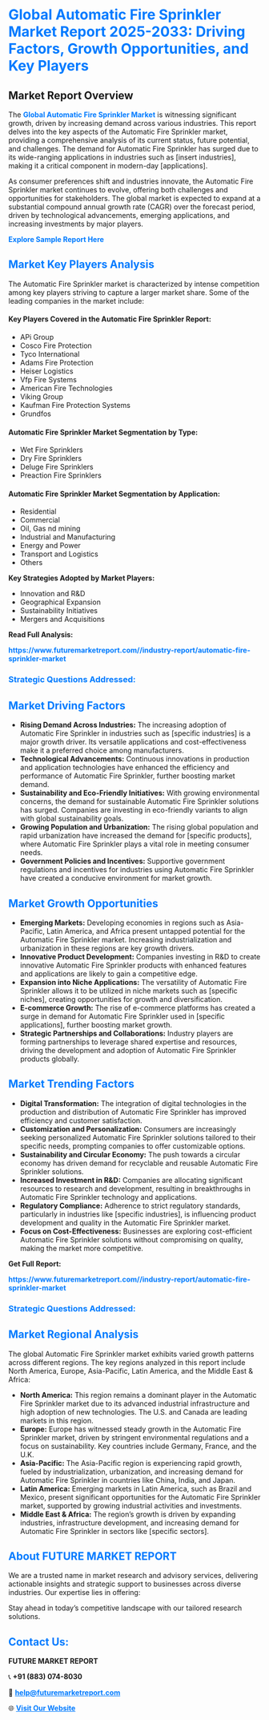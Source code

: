 <h1 style="color: #007BFF;">Global Automatic Fire Sprinkler Market Report 2025-2033: Driving Factors, Growth Opportunities, and Key Players</h1>

<section id="overview">
<h2>Market Report Overview</h2>
<p>The <a href="https://www.futuremarketreport.com//industry-report/automatic-fire-sprinkler-market" style="color: #007BFF; text-decoration: none;"><strong>Global Automatic Fire Sprinkler Market</strong></a> is witnessing significant growth, driven by increasing demand across various industries. This report delves into the key aspects of the Automatic Fire Sprinkler market, providing a comprehensive analysis of its current status, future potential, and challenges. The demand for Automatic Fire Sprinkler has surged due to its wide-ranging applications in industries such as [insert industries], making it a critical component in modern-day [applications].</p>
<p>As consumer preferences shift and industries innovate, the Automatic Fire Sprinkler market continues to evolve, offering both challenges and opportunities for stakeholders. The global market is expected to expand at a substantial compound annual growth rate (CAGR) over the forecast period, driven by technological advancements, emerging applications, and increasing investments by major players.</p>
</section>

<section id="overview">
<p><a href="https://www.futuremarketreport.com//request-sample/reportId=46387" style="color: #007BFF; text-decoration: none;"><strong>Explore Sample Report Here</strong></a></p>
</section>

<section id="key-players">
<h2 style="color: #007BFF;">Market Key Players Analysis</h2>
<p>The Automatic Fire Sprinkler market is characterized by intense competition among key players striving to capture a larger market share. Some of the leading companies in the market include:</p>
<h4>Key Players Covered in the Automatic Fire Sprinkler Report:</h4>
<ul><li>APi Group</li><li>Cosco Fire Protection</li><li>Tyco International</li><li>Adams Fire Protection</li><li>Heiser Logistics</li><li>Vfp Fire Systems</li><li>American Fire Technologies</li><li>Viking Group</li><li>Kaufman Fire Protection Systems</li><li>Grundfos</li></ul>
<h4>Automatic Fire Sprinkler Market Segmentation by Type:</h4>
<ul><li>Wet Fire Sprinklers</li><li>Dry Fire Sprinklers</li><li>Deluge Fire Sprinklers</li><li>Preaction Fire Sprinklers</li></ul>

<h4>Automatic Fire Sprinkler Market Segmentation by Application:</h4>
<ul><li>Residential</li><li>Commercial</li><li>Oil, Gas nd mining</li><li>Industrial and Manufacturing</li><li>Energy and Power</li><li>Transport and Logistics</li><li>Others</li></ul>
<p><strong>Key Strategies Adopted by Market Players:</strong></p>
<ul>
<li>Innovation and R&D</li>
<li>Geographical Expansion</li>
<li>Sustainability Initiatives</li>
<li>Mergers and Acquisitions</li>
</ul>
</section>

<section>
<p><strong>Read Full Analysis: </strong></p><a href="https://www.futuremarketreport.com//industry-report/automatic-fire-sprinkler-market" style="color: #007BFF; text-decoration: none;"><strong>https://www.futuremarketreport.com//industry-report/automatic-fire-sprinkler-market</strong></a>
<h3 style="color: #007BFF;">Strategic Questions Addressed:</h3>
</section>

<section id="driving-factors">
<h2 style="color: #007BFF;">Market Driving Factors</h2>
<ul>
<li><strong>Rising Demand Across Industries:</strong> The increasing adoption of Automatic Fire Sprinkler in industries such as [specific industries] is a major growth driver. Its versatile applications and cost-effectiveness make it a preferred choice among manufacturers.</li>
<li><strong>Technological Advancements:</strong> Continuous innovations in production and application technologies have enhanced the efficiency and performance of Automatic Fire Sprinkler, further boosting market demand.</li>
<li><strong>Sustainability and Eco-Friendly Initiatives:</strong> With growing environmental concerns, the demand for sustainable Automatic Fire Sprinkler solutions has surged. Companies are investing in eco-friendly variants to align with global sustainability goals.</li>
<li><strong>Growing Population and Urbanization:</strong> The rising global population and rapid urbanization have increased the demand for [specific products], where Automatic Fire Sprinkler plays a vital role in meeting consumer needs.</li>
<li><strong>Government Policies and Incentives:</strong> Supportive government regulations and incentives for industries using Automatic Fire Sprinkler have created a conducive environment for market growth.</li>
</ul>
</section>

<section id="growth-opportunities">
<h2 style="color: #007BFF;">Market Growth Opportunities</h2>
<ul>
<li><strong>Emerging Markets:</strong> Developing economies in regions such as Asia-Pacific, Latin America, and Africa present untapped potential for the Automatic Fire Sprinkler market. Increasing industrialization and urbanization in these regions are key growth drivers.</li>
<li><strong>Innovative Product Development:</strong> Companies investing in R&D to create innovative Automatic Fire Sprinkler products with enhanced features and applications are likely to gain a competitive edge.</li>
<li><strong>Expansion into Niche Applications:</strong> The versatility of Automatic Fire Sprinkler allows it to be utilized in niche markets such as [specific niches], creating opportunities for growth and diversification.</li>
<li><strong>E-commerce Growth:</strong> The rise of e-commerce platforms has created a surge in demand for Automatic Fire Sprinkler used in [specific applications], further boosting market growth.</li>
<li><strong>Strategic Partnerships and Collaborations:</strong> Industry players are forming partnerships to leverage shared expertise and resources, driving the development and adoption of Automatic Fire Sprinkler products globally.</li>
</ul>
</section>

<section id="trending-factors">
<h2 style="color: #007BFF;">Market Trending Factors</h2>
<ul>
<li><strong>Digital Transformation:</strong> The integration of digital technologies in the production and distribution of Automatic Fire Sprinkler has improved efficiency and customer satisfaction.</li>
<li><strong>Customization and Personalization:</strong> Consumers are increasingly seeking personalized Automatic Fire Sprinkler solutions tailored to their specific needs, prompting companies to offer customizable options.</li>
<li><strong>Sustainability and Circular Economy:</strong> The push towards a circular economy has driven demand for recyclable and reusable Automatic Fire Sprinkler solutions.</li>
<li><strong>Increased Investment in R&D:</strong> Companies are allocating significant resources to research and development, resulting in breakthroughs in Automatic Fire Sprinkler technology and applications.</li>
<li><strong>Regulatory Compliance:</strong> Adherence to strict regulatory standards, particularly in industries like [specific industries], is influencing product development and quality in the Automatic Fire Sprinkler market.</li>
<li><strong>Focus on Cost-Effectiveness:</strong> Businesses are exploring cost-efficient Automatic Fire Sprinkler solutions without compromising on quality, making the market more competitive.</li>
</ul>
</section>

<section>
<p><strong>Get Full Report: </strong></p><a href="https://www.futuremarketreport.com//industry-report/automatic-fire-sprinkler-market" style="color: #007BFF; text-decoration: none;"><strong>https://www.futuremarketreport.com//industry-report/automatic-fire-sprinkler-market</strong></a>
<h3 style="color: #007BFF;">Strategic Questions Addressed:</h3>
</section>


<section id="regional-analysis">
<h2 style="color: #007BFF;">Market Regional Analysis</h2>
<p>The global Automatic Fire Sprinkler market exhibits varied growth patterns across different regions. The key regions analyzed in this report include North America, Europe, Asia-Pacific, Latin America, and the Middle East & Africa:</p>
<ul>
<li><strong>North America:</strong> This region remains a dominant player in the Automatic Fire Sprinkler market due to its advanced industrial infrastructure and high adoption of new technologies. The U.S. and Canada are leading markets in this region.</li>
<li><strong>Europe:</strong> Europe has witnessed steady growth in the Automatic Fire Sprinkler market, driven by stringent environmental regulations and a focus on sustainability. Key countries include Germany, France, and the U.K.</li>
<li><strong>Asia-Pacific:</strong> The Asia-Pacific region is experiencing rapid growth, fueled by industrialization, urbanization, and increasing demand for Automatic Fire Sprinkler in countries like China, India, and Japan.</li>
<li><strong>Latin America:</strong> Emerging markets in Latin America, such as Brazil and Mexico, present significant opportunities for the Automatic Fire Sprinkler market, supported by growing industrial activities and investments.</li>
<li><strong>Middle East & Africa:</strong> The region’s growth is driven by expanding industries, infrastructure development, and increasing demand for Automatic Fire Sprinkler in sectors like [specific sectors].</li>
</ul>
</section>

<footer>
<h2 style="color: #007BFF;">About FUTURE MARKET REPORT</h2>
<p>We are a trusted name in market research and advisory services, delivering actionable insights and strategic support to businesses across diverse industries. Our expertise lies in offering:</p>

<p>Stay ahead in today’s competitive landscape with our tailored research solutions.</p>

<h2 style="color: #007BFF;">Contact Us:</h2>
<p><strong>FUTURE MARKET REPORT</strong></p>
<p>📞 <strong>+91 (883) 074-8030</strong></p>
<p>📧 <strong><a href="mailto:help@futuremarketreport.com" style="color: #007BFF;">help@futuremarketreport.com</a></strong></p>
<p>🌐 <strong><a href="https://www.futuremarketreport.com/" style="color: #007BFF;">Visit Our Website</a></strong></p>
</footer>